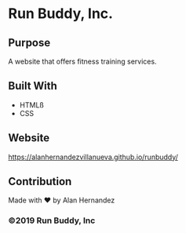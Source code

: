 # Run Buddy, Inc.

## Purpose
A website that offers fitness training services.

## Built With
* HTMLß
* CSS

## Website
https://alanhernandezvillanueva.github.io/runbuddy/

## Contribution
Made with ❤️  by Alan Hernandez

### ©️2019 Run Buddy, Inc
